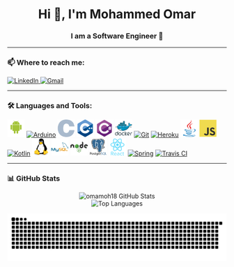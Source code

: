 <h1 align="center">Hi 👋, I'm Mohammed Omar</h1>
<h3 align="center">I am a Software Engineer 🚀</h3>

---

### 📫 Where to reach me:
<p align="left">
  <a href="https://www.linkedin.com/in/mohammed-omar-960142188" target="_blank">
    <img src="https://img.shields.io/badge/LinkedIn-0077B5?style=for-the-badge&logo=linkedin&logoColor=white" alt="LinkedIn"/>
  </a>
  <a href="mailto:mohammi2201@gmail.com" target="_blank">
    <img src="https://img.shields.io/badge/Gmail-D14836?style=for-the-badge&logo=gmail&logoColor=white" alt="Gmail"/>
  </a>
</p>

---

### 🛠️ Languages and Tools:
<p align="left">
  <a href="https://developer.android.com" target="_blank"><img src="https://raw.githubusercontent.com/devicons/devicon/master/icons/android/android-original-wordmark.svg" width="40" height="40" alt="Android" /></a>
  <a href="https://www.arduino.cc/" target="_blank"><img src="https://cdn.worldvectorlogo.com/logos/arduino-1.svg" width="40" height="40" alt="Arduino" /></a>
  <a href="https://www.cprogramming.com/" target="_blank"><img src="https://raw.githubusercontent.com/devicons/devicon/master/icons/c/c-original.svg" width="40" height="40" alt="C" /></a>
  <a href="https://www.w3schools.com/cpp/" target="_blank"><img src="https://raw.githubusercontent.com/devicons/devicon/master/icons/cplusplus/cplusplus-original.svg" width="40" height="40" alt="C++" /></a>
  <a href="https://www.w3schools.com/cs/" target="_blank"><img src="https://raw.githubusercontent.com/devicons/devicon/master/icons/csharp/csharp-original.svg" width="40" height="40" alt="C#" /></a>
  <a href="https://www.docker.com/" target="_blank"><img src="https://raw.githubusercontent.com/devicons/devicon/master/icons/docker/docker-original-wordmark.svg" width="40" height="40" alt="Docker" /></a>
  <a href="https://git-scm.com/" target="_blank"><img src="https://www.vectorlogo.zone/logos/git-scm/git-scm-icon.svg" width="40" height="40" alt="Git" /></a>
  <a href="https://heroku.com" target="_blank"><img src="https://www.vectorlogo.zone/logos/heroku/heroku-icon.svg" width="40" height="40" alt="Heroku" /></a>
  <a href="https://www.java.com" target="_blank"><img src="https://raw.githubusercontent.com/devicons/devicon/master/icons/java/java-original.svg" width="40" height="40" alt="Java" /></a>
  <a href="https://developer.mozilla.org/en-US/docs/Web/JavaScript" target="_blank"><img src="https://raw.githubusercontent.com/devicons/devicon/master/icons/javascript/javascript-original.svg" width="40" height="40" alt="JavaScript" /></a>
  <a href="https://kotlinlang.org" target="_blank"><img src="https://www.vectorlogo.zone/logos/kotlinlang/kotlinlang-icon.svg" width="40" height="40" alt="Kotlin" /></a>
  <a href="https://www.linux.org/" target="_blank"><img src="https://raw.githubusercontent.com/devicons/devicon/master/icons/linux/linux-original.svg" width="40" height="40" alt="Linux" /></a>
  <a href="https://www.mysql.com/" target="_blank"><img src="https://raw.githubusercontent.com/devicons/devicon/master/icons/mysql/mysql-original-wordmark.svg" width="40" height="40" alt="MySQL" /></a>
  <a href="https://nodejs.org" target="_blank"><img src="https://raw.githubusercontent.com/devicons/devicon/master/icons/nodejs/nodejs-original-wordmark.svg" width="40" height="40" alt="Node.js" /></a>
  <a href="https://www.postgresql.org" target="_blank"><img src="https://raw.githubusercontent.com/devicons/devicon/master/icons/postgresql/postgresql-original-wordmark.svg" width="40" height="40" alt="PostgreSQL" /></a>
  <a href="https://reactjs.org/" target="_blank"><img src="https://raw.githubusercontent.com/devicons/devicon/master/icons/react/react-original-wordmark.svg" width="40" height="40" alt="React" /></a>
  <a href="https://spring.io/" target="_blank"><img src="https://www.vectorlogo.zone/logos/springio/springio-icon.svg" width="40" height="40" alt="Spring" /></a>
  <a href="https://travis-ci.org" target="_blank"><img src="https://www.vectorlogo.zone/logos/travis-ci/travis-ci-icon.svg" width="40" height="40" alt="Travis CI" /></a>
</p>

---

### 📊 GitHub Stats
<div align="center">
  <img src="https://github-readme-stats.vercel.app/api?username=omamoh18&show_icons=true&theme=blue-green" alt="omamoh18 GitHub Stats" />
  <br />
  <img src="https://github-readme-stats.vercel.app/api/top-langs?username=omamoh18&show_icons=true&locale=en&langs_count=8&theme=blue-green" alt="Top Languages" />
</div>

![Snake animation](https://raw.githubusercontent.com/omamoh18/omamoh18/output/github-contribution-grid-snake-dark.svg)




